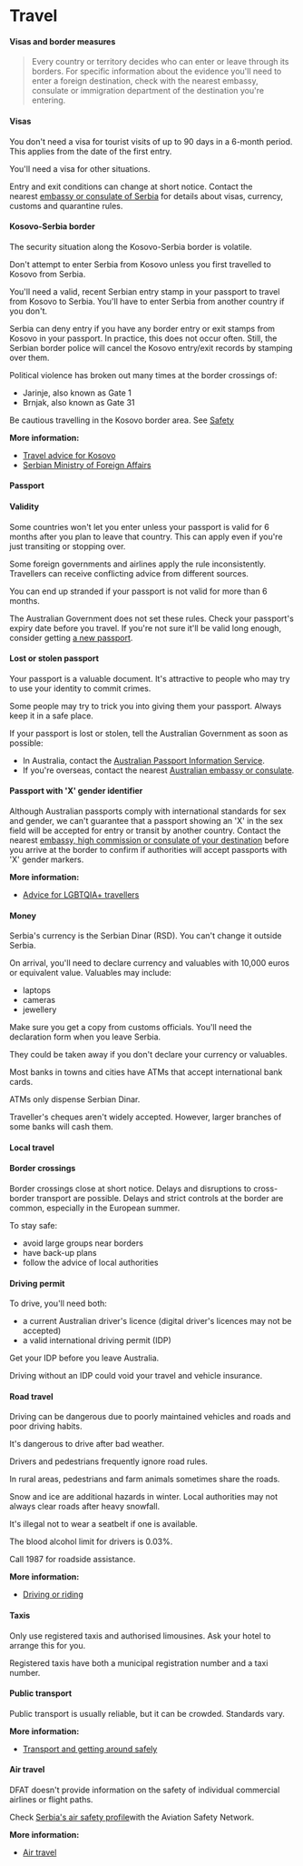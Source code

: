 # Travel

#### Visas and border measures

> Every country or territory decides who can enter or leave through its borders. For specific information about the evidence you'll need to enter a foreign destination, check with the nearest embassy, consulate or immigration department of the destination you're entering.

#### Visas

You don't need a visa for tourist visits of up to 90 days in a 6-month period. This applies from the date of the first entry.

You'll need a visa for other situations.

Entry and exit conditions can change at short notice. Contact the nearest [embassy or consulate of Serbia](https://www.mfa.gov.rs/en/diplomatic-missions/serbian-diplomatic-missions/embassies) for details about visas, currency, customs and quarantine rules.

#### Kosovo-Serbia border

The security situation along the Kosovo-Serbia border is volatile.

Don't attempt to enter Serbia from Kosovo unless you first travelled to Kosovo from Serbia.

You'll need a valid, recent Serbian entry stamp in your passport to travel from Kosovo to Serbia. You'll have to enter Serbia from another country if you don't.

Serbia can deny entry if you have any border entry or exit stamps from Kosovo in your passport. In practice, this does not occur often. Still, the Serbian border police will cancel the Kosovo entry/exit records by stamping over them.

Political violence has broken out many times at the border crossings of:

* Jarinje, also known as Gate 1
* Brnjak, also known as Gate 31

Be cautious travelling in the Kosovo border area. See [Safety](https://www.smartraveller.gov.au/destinations/europe/serbia?#safety)

**More information:**

* [Travel advice for Kosovo](/destinations/europe/kosovo "Kosovo")
* [Serbian Ministry of Foreign Affairs](https://www.mfa.gov.rs/en)

#### Passport

#### Validity

Some countries won't let you enter unless your passport is valid for 6 months after you plan to leave that country. This can apply even if you're just transiting or stopping over.

Some foreign governments and airlines apply the rule inconsistently. Travellers can receive conflicting advice from different sources.

You can end up stranded if your passport is not valid for more than 6 months.

The Australian Government does not set these rules. Check your passport's expiry date before you travel. If you're not sure it'll be valid long enough, consider getting [a new passport](https://www.passports.gov.au/).

#### Lost or stolen passport

Your passport is a valuable document. It's attractive to people who may try to use your identity to commit crimes.

Some people may try to trick you into giving them your passport. Always keep it in a safe place.

If your passport is lost or stolen, tell the Australian Government as soon as possible:

* In Australia, contact the [Australian Passport Information Service](https://www.passports.gov.au/contact-us).
* If you're overseas, contact the nearest [Australian embassy or consulate](http://dfat.gov.au/about-us/our-locations/missions/Pages/our-embassies-and-consulates-overseas.aspx).

#### Passport with 'X' gender identifier

Although Australian passports comply with international standards for sex and gender, we can't guarantee that a passport showing an 'X' in the sex field will be accepted for entry or transit by another country. Contact the nearest [embassy, high commission or consulate of your destination](https://protocol.dfat.gov.au/Public/MissionsInAustralia) before you arrive at the border to confirm if authorities will accept passports with 'X' gender markers.

**More information:**

* [Advice for LGBTQIA+ travellers](/before-you-go/who-you-are/LGBTQIA "Advice for LGBTQIA+ travellers")

#### Money

Serbia's currency is the Serbian Dinar (RSD). You can't change it outside Serbia.

On arrival, you'll need to declare currency and valuables with 10,000 euros or equivalent value. Valuables may include:

* laptops
* cameras
* jewellery

Make sure you get a copy from customs officials. You'll need the declaration form when you leave Serbia.

They could be taken away if you don't declare your currency or valuables.

Most banks in towns and cities have ATMs that accept international bank cards.

ATMs only dispense Serbian Dinar.

Traveller's cheques aren't widely accepted. However, larger branches of some banks will cash them.

#### Local travel

#### Border crossings

Border crossings close at short notice. Delays and disruptions to cross-border transport are possible. Delays and strict controls at the border are common, especially in the European summer.

To stay safe:

* avoid large groups near borders
* have back-up plans
* follow the advice of local authorities

#### Driving permit

To drive, you'll need both:

* a current Australian driver's licence (digital driver's licences may not be accepted)
* a valid international driving permit (IDP)

Get your IDP before you leave Australia.

Driving without an IDP could void your travel and vehicle insurance.

#### Road travel

Driving can be dangerous due to poorly maintained vehicles and roads and poor driving habits.

It's dangerous to drive after bad weather.

Drivers and pedestrians frequently ignore road rules.

In rural areas, pedestrians and farm animals sometimes share the roads.

Snow and ice are additional hazards in winter. Local authorities may not always clear roads after heavy snowfall.

It's illegal not to wear a seatbelt if one is available.

The blood alcohol limit for drivers is 0.03%.

Call 1987 for roadside assistance.

**More information:**

* [Driving or riding](/before-you-go/getting-around/road-safety "Road safety")

#### Taxis

Only use registered taxis and authorised limousines. Ask your hotel to arrange this for you.

Registered taxis have both a municipal registration number and a taxi number.

#### Public transport

Public transport is usually reliable, but it can be crowded. Standards vary.

**More information:**

* [Transport and getting around safely](/before-you-go/getting-around/public-transport "Public transport")

#### Air travel

DFAT doesn't provide information on the safety of individual commercial airlines or flight paths.

Check [Serbia's air safety profile](http://aviation-safety.net/database/country/country.php?id=YU)with the Aviation Safety Network.

**More information:**

* [Air travel](/before-you-go/getting-around/air-travel "Travelling by air")